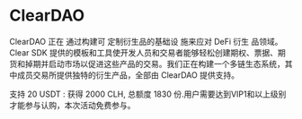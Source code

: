 # ClearDAO
ClearDAO 正在
通过构建可
定制衍生品的基础设
施来应对 DeFi 衍生
品领域。Clear SDK
提供的模板和工具使开发人员和交易者能够轻松创建期权、票据、期货和掉期并启动市场以促进这些产品的交易。我们正在构建一个多链生态系统，其中成员交易所提供独特的衍生产品，全部由 ClearDAO 提供支持。

支持 20 USDT : 获得 2000 CLH, 总额度 1830 份.用户需要达到VIP1和以上级别才能参与认购，本次活动免费参与。
